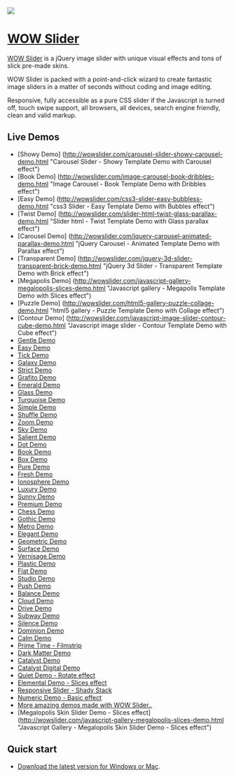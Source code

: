 <a href="http://wowslider.com/">
  <img src="http://wowslider.com/images/wowslider-demos800.jpg">
</a>

# [WOW Slider](http://wowslider.com/)

[WOW Slider](http://wowslider.com/) is a jQuery image slider with unique  visual effects 
and tons of slick pre-made skins. 

WOW Slider is packed with a point-and-click wizard to create fantastic image sliders in a matter of seconds without 
coding and image editing. 

Responsive, fully accessible as a pure CSS slider if the Javascript is turned off, touch swipe support, 
all browsers, all devices,  search engine friendly, clean and valid markup. 
 
## Live Demos
*    [Showy Demo] (http://wowslider.com/carousel-slider-showy-carousel-demo.html "Carousel Slider - Showy Template Demo with Carousel effect")
*    [Book Demo] (http://wowslider.com/image-carousel-book-dribbles-demo.html "Image Carousel - Book Template Demo with Dribbles effect")
*    [Easy Demo] (http://wowslider.com/css3-slider-easy-bubbless-demo.html "css3 Slider - Easy Template Demo with Bubbles effect")
*    [Twist Demo] (http://wowslider.com/slider-html-twist-glass-parallax-demo.html "Slider html - Twist Template Demo with Glass parallax effect")
*    [Carousel Demo] (http://wowslider.com/jquery-carousel-animated-parallax-demo.html "jQuery Carousel - Animated Template Demo with Parallax effect")
*    [Transparent Demo] (http://wowslider.com/jquery-3d-slider-transparent-brick-demo.html "jQuery 3d Slider - Transparent Template Demo with Brick effect")
*    [Megapolis Demo] (http://wowslider.com/javascript-gallery-megalopolis-slices-demo.html "Javascript gallery - Megapolis Template Demo with Slices effect")
*    [Puzzle Demo] (http://wowslider.com/html5-gallery-puzzle-collage-demo.html "html5 gallery - Puzzle Template Demo with Collage effect")
*    [Contour Demo] (http://wowslider.com/javascript-image-slider-contour-cube-demo.html "Javascript image slider - Contour Template Demo with Cube effect")
*    [Gentle Demo](http://wowslider.com/simple-jquery-slider-gentle-linear-demo.html "Simple jQuery Slider - Gentle Template Demo with Basic linear effect")
*    [Easy Demo](http://wowslider.com/slideshow-javascript-easy-page-demo.html "Slideshow javascript - Easy Template Demo with Page effect")
*    [Tick Demo](http://wowslider.com/gallery-jquery-tick-book-demo.html "Gallery jQuery - Tick Template Demo with Book effect")
*    [Galaxy Demo](http://wowslider.com/css-gallery-galaxy-collage-demo.html "CSS Gallery - Galaxy Template Demo with Collage effect")
*    [Strict Demo](http://wowslider.com/jquery-photo-gallery-strict-photo-demo.html "jQuery Photo Gallery - Strict Template Demo with Photo effect")
*    [Grafito Demo](http://wowslider.com/wordpress-gallery-plugin-grafito-seven-demo.html "Wordpress Gallery Plugin - Grafito Template Demo with Seven effect")
*    [Emerald Demo](http://wowslider.com/slider-javascript-emerald-photo-demo.html "Slider javascript - Emerald Template Demo with Page effect")
*    [Glass Demo](http://wowslider.com/responsive-image-gallery-glass-collage.html "Responsive Image Gallery - Glass Template Demo with Basic Collage effect")
*    [Turquoise Demo](http://wowslider.com/slideshow-creator-turquoise-stack-v-demo.html "Slideshow creator - Turquoise Template Demo with Stack Vertical effect")
*    [Simple Demo](http://wowslider.com/image-gallery-simple-basic-demo.html "Image gallery - Simple Template Demo with Basic effect")
*    [Shuffle Demo](http://wowslider.com/slideshow-html-shuffle-rotate-demo.html "Slideshow HTML - Shuffle Template Demo with Rotate effect")
*    [Zoom Demo](http://wowslider.com/slideshow-software-zoom-domino-demo.html "Slideshow software - Zoom Template Demo with Domino effect")
*    [Sky Demo](http://wowslider.com/wordpress-gallery-sky-blur-demo.html "Wordpress gallery - Sky Template Demo with Blur effect")
*    [Salient Demo](http://wowslider.com/slideshow-jquery-salient-squares-demo.html "Slideshow jQuery - Salient Template Demo with Squares effect")
*    [Dot Demo](http://wowslider.com/jquery-gallery-dot-seven-demo.html "jQuery gallery - Dot Template Demo with Seven effect")
*    [Book Demo](http://wowslider.com/css3-image-slider-book-demo.html "CSS3 Image Slider - Book Template Demo with Book effect")
*    [Box Demo](http://wowslider.com/html5-image-slider-box-stack-v-demo.html "HTML5 Image Slider - Box Template Demo with Stack Vertical effect")
*    [Pure Demo](http://wowslider.com/css3-slideshow-pure-domino.html "CSS3 Slideshow - Pure Template Demo with Domino effect")
*    [Fresh Demo](http://wowslider.com/3d-slider-jquery-fresh-cube-demo.html "3D Slider jQuery - Fresh Template Demo with Cube effect")
*    [Ionosphere Demo](http://wowslider.com/javascript-slider-ionosphere-stack-demo.html "Javascript Slider - Ionosphere Template Demo with Stack effect")
*    [Luxury Demo](http://wowslider.com/html5-slideshow-luxury-slices-demo.html "HTML5 Slideshow - Luxury Template Demo with Slices effect")
*    [Sunny Demo](http://wowslider.com/html5-slider-sunny-fade-demo.html "HTML5 Slider - Sunny Template Demo with Fade effect")
*    [Premium Demo](http://wowslider.com/js-image-slider-premium-page-demo.html "JS Image Slider - Premium Template Demo with Page effect")
*    [Chess Demo](http://wowslider.com/responsive-slideshow-chess-blinds-demo.html "Responsive slideshow - Chess Template Demo with Blinds effect")
*    [Gothic Demo](http://wowslider.com/css3-slider-gothic-domino-demo.html "CSS3 Slider - Gothic Template Demo with Domino effect")
*    [Metro Demo](http://wowslider.com/photo-slideshow-metro-rotate-demo.html "Photo slideshow - Metro Template Demo with Rotate effect")
*    [Elegant Demo](http://wowslider.com/slider-jquery-elegant-linear-demo.html "Slider jQuery - Elegant Template Demo with Basic linear effect")
*    [Geometric Demo](http://wowslider.com/banner-maker-geometric-kenburns-demo.html "Banner maker - Geometric Template Demo with Ken Burns effect")
*    [Surface Demo](http://wowslider.com/slideshow-maker-software-surface-blur-demo.html "Slideshow Maker Software - Surface Template Demo with Blur effect")
*    [Vernisage Demo](http://wowslider.com/jquery-carousel-vernisage-stack-v-demo.html "jQuery Carousel - Vernisage Template Demo with Stack vertical effect")
*    [Plastic Demo](http://wowslider.com/css-slideshow-plastic-squares.html "CSS Slideshow - Plastic Template Demo with Squares effect")
*    [Flat Demo](http://wowslider.com/jquery-slideshow-flat-slices.html "jQuery Slideshow - Flat Template Demo with Slices effect")
*    [Studio Demo](http://wowslider.com/css-slideshow-studio-fade.html "CSS Slideshow - Studio Template Demo with Fade effect")
*    [Push Demo](http://wowslider.com/css-image-gallery-push-stack.html "CSS Image Gallery - Push Template Demo with Stack effect")
*    [Balance Demo](http://wowslider.com/online-photo-slideshow-balance-blast.html "Online Photo Slideshow - Balance Template Demo")
*    [Cloud Demo](http://wowslider.com/photo-slider-cloud-fly.html "Photo Slider - Cloud Template Demo with Fly effect")
*    [Drive Demo](http://wowslider.com/online-photo-gallery-drive-rotate.html "Online Photo Gallery - Drive Template Demo with Rotate effect")
*    [Subway Demo](http://wowslider.com/web-photo-gallery-subway-basic.html "Web Photo Gallery - Subway Template Demo with Basic effect")
*    [Silence Demo](http://wowslider.com/html-slideshow-silence-blur-demo.html "HTML slideshow - Silence Template Demo with Blur effect")
*    [Dominion Demo](http://wowslider.com/html-gallery-dominion-blinds-demo.html "HTML gallery - Dominion Template Demo with Blinds effect")
*    [Calm Demo](http://wowslider.com/html-slider-calm-kenburns-demo.html "HTML slider - Calm Template Demo with Ken Burns effect")
*    [Prime Time - Filmstrip](http://wowslider.com/jquery-image-scroller-prime-time-linear-demo.html "jQuery Image Scroller - Prime Time Template Demo with Basic linear effect")
*    [Dark Matter Demo](http://wowslider.com/free-image-slider-dark-matter-squares-demo.html "Free image slider - Dark Matter Demo with Squares effect")
*    [Catalyst Demo](http://wowslider.com/jquery-banner-rotator-catalyst-fade-demo.html "Jquery banner rotator - Catalyst Template Demo with Fade effect")
*    [Catalyst Digital Demo](http://wowslider.com/jquery-picture-slider-catalyst-digital-stack-demo.html "jQuery Picture Slider - Catalyst Digital Template Demo with Stack effect")
*    [Quiet Demo - Rotate effect](http://wowslider.com/javascript-slideshow-quiet-rotate-demo.html "Javascript Slideshow - Quiet Template Demo with Rotate effect")
*    [Elemental Demo - Slices effect](http://wowslider.com/jquery-slider-css-elemental-slices-demo.html "jQuery Slider CSS - Elemental Slices Demo")
*    [Responsive Slider - Shady Stack](http://wowslider.com/wordpress-gallery-css-shady-stack-v-demo.html "Responsive Slider - Wordpress Shady Stack Demo")
*    [Numeric Demo - Basic effect](http://wowslider.com/html5-image-gallery-numeric-basic-demo.html "HTML5 Image Gallery Numeric Basic Demo")
*    [More amazing demos made with WOW Slider..](http://wowslider.com/jquery-image-rotator-terse-blur-demo.html "jQuery Slider - Terse Blur") 
*    [Megalopolis Skin Slider Demo - Slices effect] (http://wowslider.com/javascript-gallery-megalopolis-slices-demo.html "Javascript Gallery - Megalopolis Skin Slider Demo - Slices effect")


## Quick start

* [Download the latest version for Windows or Mac](http://wowslider.com/).



